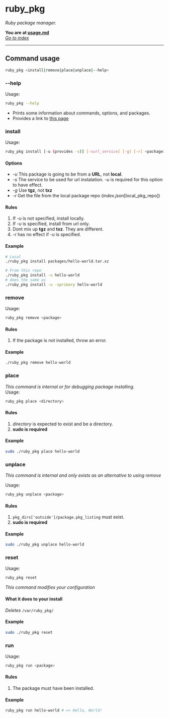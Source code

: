 # ruby_pkg
*Ruby package manager.*  

**You are at [usage.md](usage.md)**  
[*Go to index*](index.md)
- - - - - - - - - - - - - - - - - -

## Command usage

```bash
ruby_pkg <install|remove|place|unplace|--help>
```

### --help

Usage:
```bash
ruby_pkg --help
```

* Prints some information about commands, options, and packages.
* Provides a link to [this page](easyhelp.md)

### install

Usage:

```bash
ruby_pkg install [-u (provides -s)] [-surl_service] [-g] [-r] <package>
```

#### Options

* *-u* This package is going to be from a **URL**, not **local**.
* *-s* The service to be used for url instalation. *-u* is required for this option to have effect.
* *-g* Use **tgz**, not **txz**
* *-r* Get the file from the local package repo (*index.json*[local_pkg_repo])

#### Rules

1. If *-u* is not specified, install locally.
2. If *-u* is specified, install from url only.
3. Dont mix up **tgz** and **txz**. They are different.
4. *-r* has no effect if *-u* is specified.

#### Example

```bash
# Local
./ruby_pkg install packages/hello-world.tar.xz

# From this repo
./ruby_pkg install -u hello-world
# does the same as
./ruby_pkg install -u -sprimary hello-world
```

### remove

Usage:

```bash
ruby_pkg remove <package>
```

#### Rules

1. If the package is not installed, throw an error.

#### Example

```bash
./ruby_pkg remove hello-world
```

### place

*This command is internal or for debugging package installing.*  
Usage:

```bash
ruby_pkg place <directory>
```

#### Rules

1. *directory* is expected to exist and be a directory.
2. **sudo is required**

#### Example

```bash
sudo ./ruby_pkg place hello-world
```

### unplace

*This command is internal and only exists as an alternative to using remove*  

Usage:

```bash
ruby_pkg unplace <package>
```

#### Rules

1. `pkg_dirs['outside']/package.pkg_listing` must exist.
2. **sudo is required**

#### Example

```bash
sudo ./ruby_pkg unplace hello-world
```

### reset

Usage:
```bash
ruby_pkg reset
```

*This command modifies your configuration*

#### What it does to your install

*Deletes* `/var/ruby_pkg/`

#### Example

```bash
sudo ./ruby_pkg reset
```

### run

Usage:
```bash
ruby_pkg run <package>
```

#### Rules

1. The package must have been installed.

#### Example

```bash
ruby_pkg run hello-world # => Hello, World!
```
